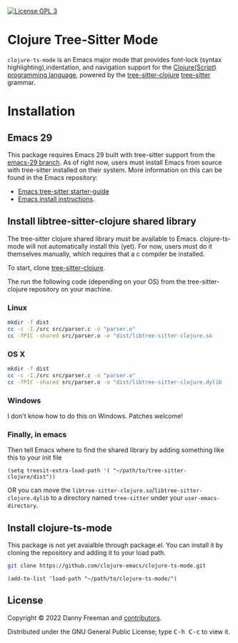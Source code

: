 [![License GPL 3][badge-license]][copying]

# Clojure Tree-Sitter Mode

`clojure-ts-mode` is an Emacs major mode that provides font-lock (syntax
highlighting),indentation, and navigation support for the
[Clojure(Script) programming language](http://clojure.org), powered by the
[tree-sitter-clojure](https://github.com/sogaiu/tree-sitter-clojure)
[tree-sitter](https://tree-sitter.github.io/tree-sitter/) grammar.

# Installation

## Emacs 29

This package requires Emacs 29 built with tree-sitter support from the [emacs-29 branch](https://git.savannah.gnu.org/cgit/emacs.git/log/?h=emacs-29).
As of right now, users must install Emacs from source with tree-sitter installed on their system.
More information on this can be found in the Emacs repository:
- [Emacs tree-sitter starter-guide](https://git.savannah.gnu.org/cgit/emacs.git/tree/admin/notes/tree-sitter/starter-guide?h=emacs-29)
- [Emacs install instructions](https://git.savannah.gnu.org/cgit/emacs.git/tree/INSTALL.REPO).

## Install libtree-sitter-clojure shared library

The tree-sitter clojure shared library must be available to Emacs.
clojure-ts-mode will not automatically install this (yet).
For now, users must do it themselves manually, which requires that a c compiler be installed.

To start, clone [tree-sitter-clojure](https://github.com/dannyfreeman/tree-sitter-clojure).

The run the following code (depending on your OS) from the tree-sitter-clojure repository on your machine.

### Linux
```bash
mkdir -f dist
cc -c -I./src src/parser.c -o "parser.o"
cc -fPIC -shared src/parser.o -o "dist/libtree-sitter-clojure.so
```

### OS X
```bash
mkdir -f dist
cc -c -I./src src/parser.c -o "parser.o"
cc -fPIC -shared src/parser.o -o "dist/libtree-sitter-clojure.dylib
```

### Windows
I don't know how to do this on Windows. Patches welcome!

### Finally, in emacs
Then tell Emacs where to find the shared library by adding something like this to your init file

```emacs-lisp
(setq treesit-extra-load-path '( "~/path/to/tree-sitter-clojure/dist"))
```

OR you can move the `libtree-sitter-clojure.so`/`libtree-sitter-clojure.dylib` to a directory named `tree-sitter`
under your `user-emacs-directory`.

## Install clojure-ts-mode

This package is not yet avaialble through package.el.
You can install it by cloning the repository and adding it to your load path.

```bash
git clone https://github.com/clojure-emacs/clojure-ts-mode.git
```

```emacs-lisp
(add-to-list 'load-path "~/path/to/clojure-ts-mode/")
```

## License

Copyright © 2022 Danny Freeman and [contributors][].

Distributed under the GNU General Public License; type <kbd>C-h C-c</kbd> to view it.

[badge-license]: https://img.shields.io/badge/license-GPL_3-green.svg
[COPYING]: http://www.gnu.org/copyleft/gpl.html
[contributors]: https://github.com/clojure-emacs/clojure-mode/contributors
